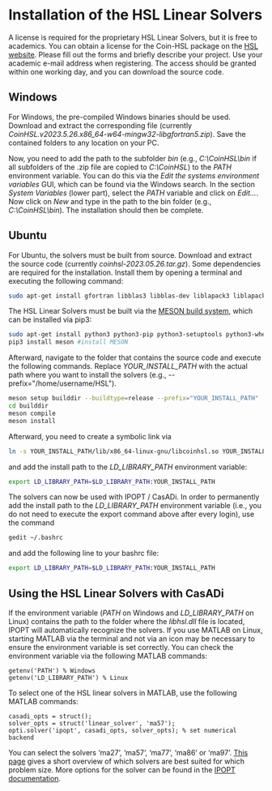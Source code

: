 # Installation of the HSL Linear Solvers 
A license is required for the proprietary HSL Linear Solvers, but it is free to academics. You can obtain a license for the Coin-HSL package on the [HSL website](https://licences.stfc.ac.uk/product/coin-hsl). Please fill out the forms and briefly describe your project. Use your academic e-mail address when registering. The access should be granted within one working day, and you can download the source code. 

## Windows 
For Windows, the pre-compiled Windows binaries should be used. Download and extract the corresponding file (currently *CoinHSL.v2023.5.26.x86_64-w64-mingw32-libgfortran5.zip*). Save the contained folders to any location on your PC. 

Now, you need to add the path to the subfolder *bin* (e.g., *C:\CoinHSL\bin* if all subfolders of the .zip file are copied to *C:\CoinHSL*) to the *PATH* environment variable. You can do this via the *Edit the systems environment variables* GUI, which can be found via the Windows search. In the section *System Variables* (lower part), select the *PATH* variable and click on *Edit...*. Now click on *New* and type in the path to the bin folder (e.g., *C:\CoinHSL\bin*). The installation should then be complete. 

## Ubuntu 
For Ubuntu, the solvers must be built from source. Download and extract the source code (currently *coinhsl-2023.05.26.tar.gz*). Some dependencies are required for the installation. Install them by opening a terminal and executing the following command:
```bash
sudo apt-get install gfortran libblas3 libblas-dev liblapack3 liblapack-dev libmetis-dev
```
The HSL Linear Solvers must be built via the [MESON build system](https://mesonbuild.com/index.html), which can be installed via pip3: 
```bash
sudo apt-get install python3 python3-pip python3-setuptools python3-wheel ninja-build #install pip3
pip3 install meson #install MESON
```
Afterward, navigate to the folder that contains the source code and execute the following commands. Replace *YOUR_INSTALL_PATH* with the actual path where you want to install the solvers (e.g., --prefix="/home/username/HSL"). 
```bash
meson setup builddir --buildtype=release --prefix="YOUR_INSTALL_PATH"
cd builddir
meson compile
meson install
```
Afterward, you need to create a symbolic link via 
```bash
ln -s YOUR_INSTALL_PATH/lib/x86_64-linux-gnu/libcoinhsl.so YOUR_INSTALL_PATH/libhsl.so
```
 and add the install path to the *LD_LIBRARY_PATH* environment variable: 
 ```bash
export LD_LIBRARY_PATH=$LD_LIBRARY_PATH:YOUR_INSTALL_PATH
```
The solvers can now be used with IPOPT / CasADi. In order to permanently add the install path to the *LD_LIBRARY_PATH* environment variable (i.e., you do not need to execute the export command above after every login), use the command 
```bash
gedit ~/.bashrc
```
 and add the following line to your bashrc file: 
 ```bash
export LD_LIBRARY_PATH=$LD_LIBRARY_PATH:YOUR_INSTALL_PATH
```

## Using the HSL Linear Solvers with CasADi 
If the environment variable (*PATH* on Windows and *LD_LIBRARY_PATH* on Linux) contains the path to the folder where the *libhsl.dll* file is located, IPOPT will automatically recognize the solvers. If you use MATLAB on Linux, starting MATLAB via the terminal and not via an icon may be necessary to ensure the environment variable is set correctly. You can check the environment variable via the following MATLAB commands: 
```
getenv('PATH') % Windows
getenv('LD_LIBRARY_PATH') % Linux
```
To select one of the HSL linear solvers in MATLAB, use the following MATLAB commands: 
```
casadi_opts = struct();
solver_opts = struct('linear_solver', 'ma57');
opti.solver('ipopt', casadi_opts, solver_opts); % set numerical backend
```
You can select the solvers ‘ma27’, ‘ma57’, ‘ma77’, ‘ma86’ or ‘ma97’. [This page](https://licences.stfc.ac.uk/product/coin-hsl) gives a short overview of which solvers are best suited for which problem size. More options for the solver can be found in the [IPOPT documentation](https://coin-or.github.io/Ipopt/OPTIONS.html).